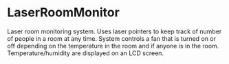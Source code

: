 # LaserRoomMonitor

Laser room monitoring system. Uses laser pointers to keep track of number of people in a room at any time. System controls a fan that is 
turned on or off depending on the temperature in the room and if anyone is in the room. Temperature/humidity are displayed on an LCD screen.

